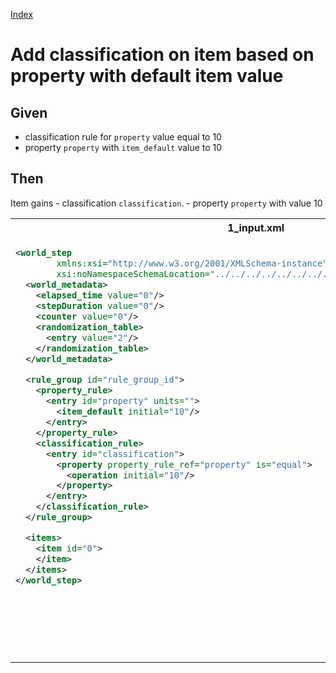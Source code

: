 [Index](./index.md)
# Add classification on item based on property with default item value
## Given
  - classification rule for `property` value equal to 10
  - property `property` with `item_default` value to 10
## Then
  Item gains
    - classification `classification`.
    - property `property` with value 10
<table>
<tr>
<th>1_input.xml</th>
<th>2_expected.xml</th>
</tr>
<tr>
<td style="vertical-align:top">
  
```xml
<world_step
        xmlns:xsi="http://www.w3.org/2001/XMLSchema-instance"
        xsi:noNamespaceSchemaLocation="../../../../../../../../../../../../../world_step.xsd">
  <world_metadata>
    <elapsed_time value="0"/>
    <stepDuration value="0"/>
    <counter value="0"/>
    <randomization_table>
      <entry value="2"/>
    </randomization_table>
  </world_metadata>

  <rule_group id="rule_group_id">
    <property_rule>
      <entry id="property" units="">
        <item_default initial="10"/>
      </entry>
    </property_rule>
    <classification_rule>
      <entry id="classification">
        <property property_rule_ref="property" is="equal">
          <operation initial="10"/>
        </property>
      </entry>
    </classification_rule>
  </rule_group>

  <items>
    <item id="0">
    </item>
  </items>
</world_step>
```
  
</td>
<td style="vertical-align:top">

```xml
<world_step
        xmlns:xsi="http://www.w3.org/2001/XMLSchema-instance"
        xsi:noNamespaceSchemaLocation="../../../../../../../../../../../../../world_step.xsd">
  <world_metadata>
    <elapsed_time value="0"/>
    <stepDuration value="0"/>
    <counter value="0"/>
    <randomization_table>
      <entry value="2"/>
    </randomization_table>
  </world_metadata>

  <rule_group id="rule_group_id">
    <property_rule>
      <entry id="property" units="">
        <item_default initial="10"/>
      </entry>
    </property_rule>
    <classification_rule>
      <entry id="classification">
        <property property_rule_ref="property" is="equal">
          <operation initial="10"/>
        </property>
      </entry>
    </classification_rule>
  </rule_group>

  <items>
    <item id="0">
      <properties>
        <property property_rule_ref="property" value="10"/>
      </properties>
      <classifications>
        <classification classification_rule_ref="classification"/>
      </classifications>
    </item>
  </items>
</world_step>
```

</td>
</tr>
</table>
